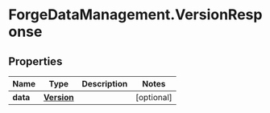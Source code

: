 # ForgeDataManagement.VersionResponse

## Properties
Name | Type | Description | Notes
------------ | ------------- | ------------- | -------------
**data** | [**Version**](Version.md) |  | [optional] 


